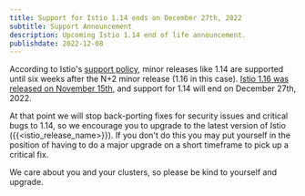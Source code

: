 ```yaml
---
title: Support for Istio 1.14 ends on December 27th, 2022
subtitle: Support Announcement
description: Upcoming Istio 1.14 end of life announcement.
publishdate: 2022-12-08
---
```


According to Istio's [support policy](/pt-br/docs/releases/supported-releases#supported-releases/), minor releases like 1.14 are supported until six weeks after the N+2 minor release (1.16 in this case). [Istio 1.16 was released on November 15th](/pt-br/news/releases/1.16.x/announcing-1.16/), and support for 1.14 will end on December 27th, 2022.

At that point we will stop back-porting fixes for security issues and critical bugs to 1.14, so we encourage you to upgrade to the latest version of Istio ({{<istio_release_name>}}). If you don't do this you may put yourself in the position of having to do a major upgrade on a short timeframe to pick up a critical fix.

We care about you and your clusters, so please be kind to yourself and upgrade.
